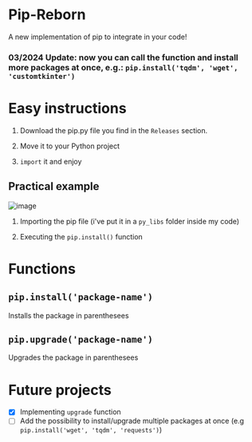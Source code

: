 # Pip-Reborn

A new implementation of pip to integrate in your code!
### 03/2024 Update: now you can call the function and install more packages at once, e.g.: `pip.install('tqdm', 'wget', 'customtkinter')`

# Easy instructions

1. Download the pip.py file you find in the `Releases` section.

2. Move it to your Python project

3. `import` it and enjoy

## Practical example

![image](https://user-images.githubusercontent.com/76620155/201388406-fa3a7895-8693-4731-b730-2c487a93e37b.png)

1. Importing the pip file (i've put it in a `py_libs` folder inside my code)

2. Executing the `pip.install()` function

# Functions

## `pip.install('package-name')`

Installs the package in parenthesees

## `pip.upgrade('package-name')`

Upgrades the package in parenthesees

# Future projects

- [x] Implementing `upgrade` function
- [ ] Add the possibility to install/upgrade multiple packages at once (e.g `pip.install('wget', 'tqdm', 'requests')`)
